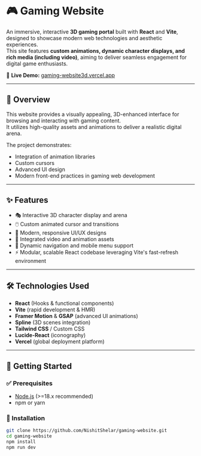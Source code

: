 # 🎮 Gaming Website

An immersive, interactive **3D gaming portal** built with **React** and **Vite**, designed to showcase modern web technologies and aesthetic experiences.  
This site features **custom animations, dynamic character displays, and rich media (including video)**, aiming to deliver seamless engagement for digital game enthusiasts.

🚀 **Live Demo:** [gaming-website3d.vercel.app](https://gaming-website3d.vercel.app)

---

## 📖 Overview
This website provides a visually appealing, 3D-enhanced interface for browsing and interacting with gaming content.  
It utilizes high-quality assets and animations to deliver a realistic digital arena.  

The project demonstrates:
- Integration of animation libraries  
- Custom cursors  
- Advanced UI design  
- Modern front-end practices in gaming web development  

---

## ✨ Features
- 🎭 Interactive 3D character display and arena  
- 🖱️ Custom animated cursor and transitions  
- 📱 Modern, responsive UI/UX designs  
- 🎥 Integrated video and animation assets  
- 🔗 Dynamic navigation and mobile menu support  
- ⚡ Modular, scalable React codebase leveraging Vite's fast-refresh environment  

---

## 🛠️ Technologies Used
- **React** (Hooks & functional components)  
- **Vite** (rapid development & HMR)  
- **Framer Motion** & **GSAP** (advanced UI animations)  
- **Spline** (3D scenes integration)  
- **Tailwind CSS** / Custom CSS  
- **Lucide-React** (iconography)  
- **Vercel** (global deployment platform)  

---

## 🚀 Getting Started

### ✅ Prerequisites
- [Node.js](https://nodejs.org/) (>=18.x recommended)  
- npm or yarn  

### 🔧 Installation
```bash
git clone https://github.com/NishitShelar/gaming-website.git
cd gaming-website
npm install
npm run dev
